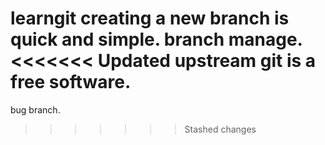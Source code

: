 learngit
creating a new branch is quick and simple.
branch manage.
<<<<<<< Updated upstream
git is a free software.
=======
bug branch.
>>>>>>> Stashed changes
